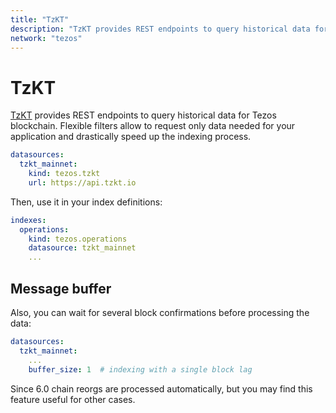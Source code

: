 ```yaml
---
title: "TzKT"
description: "TzKT provides REST endpoints to query historical data for Tezos blockchain. Flexible filters allow to request only data needed for your application and drastically speed up the indexing process."
network: "tezos"
---
```


# TzKT

[TzKT](https://api.tzkt.io/) provides REST endpoints to query historical data for Tezos blockchain. Flexible filters allow to request only data needed for your application and drastically speed up the indexing process.

```yaml [dipdup.yaml]
datasources:
  tzkt_mainnet:
    kind: tezos.tzkt
    url: https://api.tzkt.io
```

Then, use it in your index definitions:

```yaml [dipdup.yaml]
indexes:
  operations:
    kind: tezos.operations
    datasource: tzkt_mainnet
    ...
```

## Message buffer

Also, you can wait for several block confirmations before processing the data:

```yaml [dipdup.yaml]
datasources:
  tzkt_mainnet:
    ...
    buffer_size: 1  # indexing with a single block lag
```

Since 6.0 chain reorgs are processed automatically, but you may find this feature useful for other cases.
